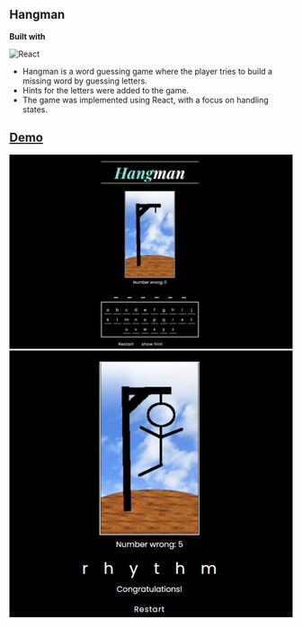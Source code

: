 ## Hangman

<b>Built with</b> 

![React](https://img.shields.io/badge/react-%2320232a.svg?style=for-the-badge&logo=react&logoColor=%2361DAFB)

- Hangman is a word guessing game where the player tries to build a missing word by guessing letters.
- Hints for the letters were added to the game.
- The game was implemented using React, with a focus on handling states.

<h2><a href="https://anushkabahuguna.github.io/hangman/">Demo</a></h2>

<img src="./src/hangman1.jpg" alt="demo"/>
<img src="./src/hangman2.jpg" alt="demo"/>


